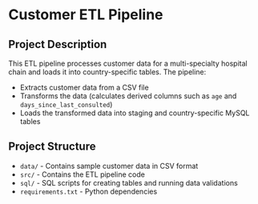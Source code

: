 # Customer ETL Pipeline

## Project Description

This ETL pipeline processes customer data for a multi-specialty hospital chain and loads it into country-specific tables. The pipeline:

- Extracts customer data from a CSV file
- Transforms the data (calculates derived columns such as `age` and `days_since_last_consulted`)
- Loads the transformed data into staging and country-specific MySQL tables

## Project Structure

- `data/` - Contains sample customer data in CSV format
- `src/` - Contains the ETL pipeline code
- `sql/` - SQL scripts for creating tables and running data validations
- `requirements.txt` - Python dependencies




